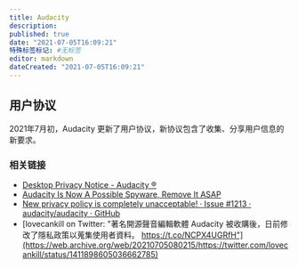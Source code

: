 ```yaml
---
title: Audacity
description:
published: true
date: "2021-07-05T16:09:21"
特殊标签标记: #无标签
editor: markdown
dateCreated: "2021-07-05T16:09:21"
---
```


## 用户协议

2021年7月初，Audacity 更新了用户协议，新协议包含了收集、分享用户信息的新要求。

### 相关链接

+ [Desktop Privacy Notice - Audacity ®](https://web.archive.org/web/20210705053901/https://www.audacityteam.org/about/desktop-privacy-notice/)
+ [Audacity Is Now A Possible Spyware, Remove It ASAP](https://web.archive.org/web/20210705080142/https://fosspost.org/audacity-is-now-a-spyware/)
+ [New privacy policy is completely unacceptable! · Issue #1213 · audacity/audacity · GitHub](https://web.archive.org/web/20210705022725/https://github.com/audacity/audacity/issues/1213)
+ [lovecankill on Twitter: "著名開源聲音編輯軟體 Audacity 被收購後，日前修改了隱私政策以蒐集使用者資料。 https://t.co/NCPX4UGRfH"](https://web.archive.org/web/20210705080215/https://twitter.com/lovecankill/status/1411898605036662785)
